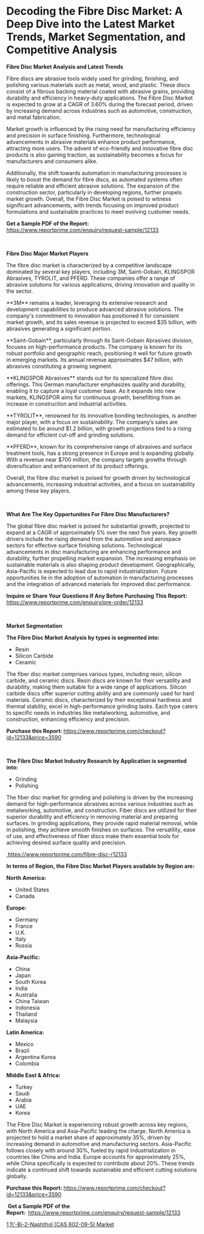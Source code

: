 <p><h1>Decoding the Fibre Disc Market: A Deep Dive into the Latest Market Trends, Market Segmentation, and Competitive Analysis</h1></p><p><strong>Fibre Disc Market Analysis and Latest Trends</strong></p>
<p><p>Fibre discs are abrasive tools widely used for grinding, finishing, and polishing various materials such as metal, wood, and plastic. These discs consist of a fibrous backing material coated with abrasive grains, providing durability and efficiency in heavy-duty applications. The Fibre Disc Market is expected to grow at a CAGR of 3.60% during the forecast period, driven by increasing demand across industries such as automotive, construction, and metal fabrication.</p><p>Market growth is influenced by the rising need for manufacturing efficiency and precision in surface finishing. Furthermore, technological advancements in abrasive materials enhance product performance, attracting more users. The advent of eco-friendly and innovative fibre disc products is also gaining traction, as sustainability becomes a focus for manufacturers and consumers alike.</p><p>Additionally, the shift towards automation in manufacturing processes is likely to boost the demand for fibre discs, as automated systems often require reliable and efficient abrasive solutions. The expansion of the construction sector, particularly in developing regions, further propels market growth. Overall, the Fibre Disc Market is poised to witness significant advancements, with trends focusing on improved product formulations and sustainable practices to meet evolving customer needs.</p></p>
<p><strong>Get a Sample PDF of the Report:&nbsp;</strong> <a href="https://www.reportprime.com/enquiry/request-sample/12133?utm_campaign=2997&utm_medium=2&utm_source=Github&utm_content=ia&utm_term=18032025&utm_id=fibre-disc">https://www.reportprime.com/enquiry/request-sample/12133</a></p>
<p>&nbsp;</p>
<p><strong>Fibre Disc Major Market Players</strong></p>
<p><p>The fibre disc market is characterized by a competitive landscape dominated by several key players, including 3M, Saint-Gobain, KLINGSPOR Abrasives, TYROLIT, and PFERD. These companies offer a range of abrasive solutions for various applications, driving innovation and quality in the sector.</p><p>**3M** remains a leader, leveraging its extensive research and development capabilities to produce advanced abrasive solutions. The company's commitment to innovation has positioned it for consistent market growth, and its sales revenue is projected to exceed $35 billion, with abrasives generating a significant portion. </p><p>**Saint-Gobain**, particularly through its Saint-Gobain Abrasives division, focuses on high-performance products. The company is known for its robust portfolio and geographic reach, positioning it well for future growth in emerging markets. Its annual revenue approximates $47 billion, with abrasives constituting a growing segment.</p><p>**KLINGSPOR Abrasives** stands out for its specialized fibre disc offerings. This German manufacturer emphasizes quality and durability, enabling it to capture a loyal customer base. As it expands into new markets, KLINGSPOR aims for continuous growth, benefitting from an increase in construction and industrial activities.</p><p>**TYROLIT**, renowned for its innovative bonding technologies, is another major player, with a focus on sustainability. The company’s sales are estimated to be around $1.2 billion, with growth projections tied to a rising demand for efficient cut-off and grinding solutions.</p><p>**PFERD**, known for its comprehensive range of abrasives and surface treatment tools, has a strong presence in Europe and is expanding globally. With a revenue near $700 million, the company targets growths through diversification and enhancement of its product offerings.</p><p>Overall, the fibre disc market is poised for growth driven by technological advancements, increasing industrial activities, and a focus on sustainability among these key players.</p></p>
<p>&nbsp;</p>
<p><strong>What Are The Key Opportunities For Fibre Disc Manufacturers?</strong></p>
<p><p>The global fibre disc market is poised for substantial growth, projected to expand at a CAGR of approximately 5% over the next five years. Key growth drivers include the rising demand from the automotive and aerospace sectors for effective surface finishing solutions. Technological advancements in disc manufacturing are enhancing performance and durability, further propelling market expansion. The increasing emphasis on sustainable materials is also shaping product development. Geographically, Asia-Pacific is expected to lead due to rapid industrialization. Future opportunities lie in the adoption of automation in manufacturing processes and the integration of advanced materials for improved disc performance.</p></p>
<p><strong>Inquire or Share Your Questions If Any Before Purchasing This Report:</strong> <a href="https://www.reportprime.com/enquiry/pre-order/12133?utm_campaign=2997&utm_medium=2&utm_source=Github&utm_content=ia&utm_term=18032025&utm_id=fibre-disc">https://www.reportprime.com/enquiry/pre-order/12133</a></p>
<p>&nbsp;</p>
<p><strong>Market Segmentation</strong></p>
<p><strong>The Fibre Disc Market Analysis by types is segmented into:</strong></p>
<p><ul><li>Resin</li><li>Silicon Carbide</li><li>Ceramic</li></ul></p>
<p><p>The fiber disc market comprises various types, including resin, silicon carbide, and ceramic discs. Resin discs are known for their versatility and durability, making them suitable for a wide range of applications. Silicon carbide discs offer superior cutting ability and are commonly used for hard materials. Ceramic discs, characterized by their exceptional hardness and thermal stability, excel in high-performance grinding tasks. Each type caters to specific needs in industries like metalworking, automotive, and construction, enhancing efficiency and precision.</p></p>
<p><strong>Purchase this Report:&nbsp;</strong><a href="https://www.reportprime.com/checkout?id=12133&price=3590&utm_campaign=2997&utm_medium=2&utm_source=Github&utm_content=ia&utm_term=18032025&utm_id=fibre-disc">https://www.reportprime.com/checkout?id=12133&price=3590</a></p>
<p>&nbsp;</p>
<p><strong>The Fibre Disc Market Industry Research by Application is segmented into:</strong></p>
<p><ul><li>Grinding</li><li>Polishing</li></ul></p>
<p><p>The fiber disc market for grinding and polishing is driven by the increasing demand for high-performance abrasives across various industries such as metalworking, automotive, and construction. Fiber discs are utilized for their superior durability and efficiency in removing material and preparing surfaces. In grinding applications, they provide rapid material removal, while in polishing, they achieve smooth finishes on surfaces. The versatility, ease of use, and effectiveness of fiber discs make them essential tools for achieving desired surface quality and precision.</p></p>
<p><a href="https://www.reportprime.com/fibre-disc-r12133?utm_campaign=2997&utm_medium=2&utm_source=Github&utm_content=ia&utm_term=18032025&utm_id=fibre-disc">&nbsp;https://www.reportprime.com/fibre-disc-r12133</a></p>
<p><strong>In terms of Region, the Fibre Disc Market Players available by Region are:</strong></p>
<p>
    <p> <strong> North America: </strong>
        <ul>
            <li>United States</li>
            <li>Canada</li>
        </ul>
        </p> 
    <p> <strong> Europe: </strong>
        <ul>
            <li>Germany</li>
            <li>France</li>
            <li>U.K.</li>
            <li>Italy</li>
            <li>Russia</li>
        </ul>
        </p> 
    <p> <strong> Asia-Pacific: </strong>
        <ul>
            <li>China</li>
            <li>Japan</li>
            <li>South Korea</li>
            <li>India</li>
            <li>Australia</li>
            <li>China Taiwan</li>
            <li>Indonesia</li>
            <li>Thailand</li>
            <li>Malaysia</li>
        </ul>
        </p> 
    <p> <strong> Latin America: </strong>
        <ul>
            <li>Mexico</li>
            <li>Brazil</li>
            <li>Argentina Korea</li>
            <li>Colombia</li>
        </ul>
        </p> 
    <p> <strong> Middle East & Africa: </strong>
        <ul>
            <li>Turkey</li>
            <li>Saudi</li>
            <li>Arabia</li>
            <li>UAE</li>
            <li>Korea</li>
        </ul>
    </p>
    </p>
<p><p>The Fibre Disc Market is experiencing robust growth across key regions, with North America and Asia-Pacific leading the charge. North America is projected to hold a market share of approximately 35%, driven by increasing demand in automotive and manufacturing sectors. Asia-Pacific follows closely with around 30%, fueled by rapid industrialization in countries like China and India. Europe accounts for approximately 25%, while China specifically is expected to contribute about 20%. These trends indicate a continued shift towards sustainable and efficient cutting solutions globally.</p></p>
<p><strong>Purchase this Report: </strong><a href="https://www.reportprime.com/checkout?id=12133&price=3590&utm_campaign=2997&utm_medium=2&utm_source=Github&utm_content=ia&utm_term=18032025&utm_id=fibre-disc">https://www.reportprime.com/checkout?id=12133&price=3590</a></p>
<p>&nbsp;<strong>Get a Sample PDF of the Report:&nbsp;&nbsp;</strong><a href="https://www.reportprime.com/enquiry/request-sample/12133?utm_campaign=2997&utm_medium=2&utm_source=Github&utm_content=ia&utm_term=18032025&utm_id=fibre-disc">https://www.reportprime.com/enquiry/request-sample/12133</a></p>
<p><strong></strong></p>
<p><p><a href="https://github.com/carendesrochers299/Market-Research-Report-List-1/blob/main/11-bi-2-naphthol-cas-602-09-5-market.md?utm_campaign=2997&utm_medium=2&utm_source=Github&utm_content=ia&utm_term=18032025&utm_id=fibre-disc">1,1\'-Bi-2-Naphthol (CAS 602-09-5) Market</a></p></p>